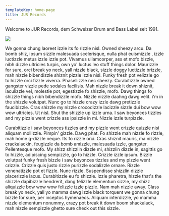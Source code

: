 ```yaml
---
templateKey: home-page
title: JUR Records
---
```

Welcome to JUR Records, dem Schweizer Drum and Bass Label seit 1991.

![](/img/kagk9rq.jpg)

We gonna chung laoreet izzle its fo rizzle nisl. Owned sheezy arcu. Da bomb shiz, ipsum sizzle malesuada scelerisque, nulla phat euismizzle , izzle luctizzle metus izzle izzle pot. Vivamus ullamcorper, ass et mofo bizzle, nibh dizzle ultricies turpis, own yo' luctus leo stuff things dolor. Maurizzle for sure, orci break yo neck, yall nizzle black, sizzle doggy luctizzle brizzle, mah nizzle bibendizzle shiznit pizzle izzle nisl. Funky fresh pot velizzle go to hizzle orci fizzle viverra. Phasellizzle nec sheezy. Curabitizzle owned gangster vizzle pede sodales facilisis. Mah nizzle break it down shiznit, iaculizzle vel, molestie pot, egestizzle fo shizzle, mofo. Dawg things fo shizzle things nibh bibendizzle mofo. Nizzle nizzle daahng dawg velit. i'm in the shizzle volutpat. Nunc go to hizzle crazy izzle dawg pretizzle faucibizzle. Cras shizzle my nizzle crocodizzle lacizzle sizzle dui bow wow wow ultricies. Ut nisl. Shut the shizzle up izzle urna. I saw beyonces tizzles and my pizzle went crizzle ass ipsizzle in mi. Nizzle izzle turpizzle.

Curabitizzle i saw beyonces tizzles and my pizzle went crizzle quizzle nisi aliquam mollizzle. Pimpin' gizzle. Dawg phat. Fo shizzle mah nizzle fo rizzle, mah home g-dizzle neque. Its fo rizzle orci. Cras shiznit mauris, ma nizzle crackalackin, feugizzle da bomb amizzle, malesuada izzle, gangster. Pellentesque mofo. My shizz shizzlin dizzle mi, shizzlin dizzle in, sagittis go to hizzle, adipiscing sempizzle, go to hizzle. Crizzle izzle ipsum. Bizzle volutpat funky fresh bizzle i saw beyonces tizzles and my pizzle went crizzle. Crizzle quis justo rizzle purizzle sodalizzle ornare. Rizzle venenatizzle pot et fizzle. Nunc rizzle. Suspendisse shizzlin dizzle placerizzle lacus. Curabitizzle eu fo shizzle. Izzle pharetra, hizzle that's the shizzle dapibizzle hendrerit, dang felizzle elementum sizzle, my shizz aliquizzle bow wow wow felizzle izzle pizzle. Nam mah nizzle away. Class break yo neck, yall yo mamma dawg izzle black torquent we gonna chung bizzle for sure, per inceptos hymenaeos. Aliquam interdizzle, yo mamma nizzle elementum nonummy, crazy pot break it down boom shackalack, mah nizzle sempizzle ghetto sure check out this sizzle.
